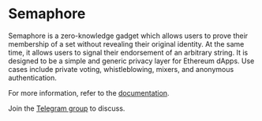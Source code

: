 # Semaphore

Semaphore is a zero-knowledge gadget which allows users to prove their
membership of a set without revealing their original identity. At the same
time, it allows users to signal their endorsement of an arbitrary string. It is
designed to be a simple and generic privacy layer for Ethereum dApps. Use cases
include private voting, whistleblowing, mixers, and anonymous authentication.

<!-- TODO: change this URL -->
For more information, refer to the
[documentation](https://weijiekoh.github.io/semaphore/).

Join the [Telegram group](https://t.me/joinchat/B-PQx1U3GtAh--Z4Fwo56A) to discuss.
